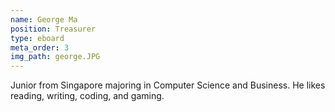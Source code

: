 ```yaml
---
name: George Ma
position: Treasurer
type: eboard
meta_order: 3
img_path: george.JPG
---
```

Junior from Singapore majoring in Computer Science and Business. He likes reading, writing, coding, and gaming. 
